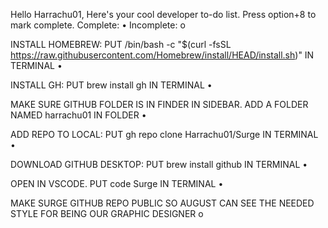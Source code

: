 Hello Harrachu01, Here's your cool developer to-do list. Press option+8 to mark complete. Complete: • Incomplete: o

INSTALL HOMEBREW: PUT /bin/bash -c "$(curl -fsSL https://raw.githubusercontent.com/Homebrew/install/HEAD/install.sh)" IN TERMINAL •

INSTALL GH: PUT brew install gh IN TERMINAL •

MAKE SURE GITHUB FOLDER IS IN FINDER IN SIDEBAR. ADD A FOLDER NAMED harrachu01 IN FOLDER •

ADD REPO TO LOCAL: PUT gh repo clone Harrachu01/Surge IN TERMINAL •

DOWNLOAD GITHUB DESKTOP: PUT brew install github IN TERMINAL •

OPEN IN VSCODE. PUT code Surge IN TERMINAL •

MAKE SURGE GITHUB REPO PUBLIC SO AUGUST CAN SEE THE NEEDED STYLE FOR BEING OUR GRAPHIC DESIGNER o
